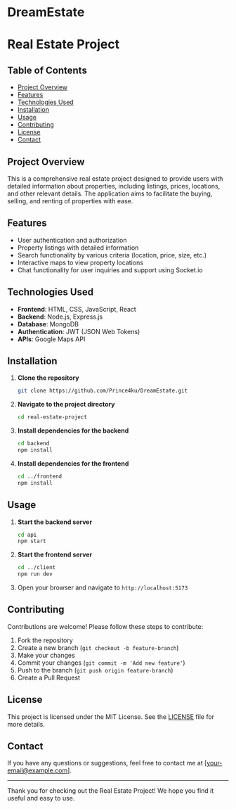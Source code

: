 # DreamEstate
# Real Estate Project

## Table of Contents
- [Project Overview](#project-overview)
- [Features](#features)
- [Technologies Used](#technologies-used)
- [Installation](#installation)
- [Usage](#usage)
- [Contributing](#contributing)
- [License](#license)
- [Contact](#contact)

## Project Overview
This is a comprehensive real estate project designed to provide users with detailed information about properties, including listings, prices, locations, and other relevant details. The application aims to facilitate the buying, selling, and renting of properties with ease.

## Features
- User authentication and authorization
- Property listings with detailed information
- Search functionality by various criteria (location, price, size, etc.)
- Interactive maps to view property locations
- Chat functionality for user inquiries and support using Socket.io


## Technologies Used
- **Frontend**: HTML, CSS, JavaScript, React
- **Backend**: Node.js, Express.js
- **Database**: MongoDB
- **Authentication**: JWT (JSON Web Tokens)
- **APIs**: Google Maps API

## Installation
1. **Clone the repository**
    ```bash
    git clone https://github.com/Prince4ku/DreamEstate.git
    ```
2. **Navigate to the project directory**
    ```bash
    cd real-estate-project
    ```
3. **Install dependencies for the backend**
    ```bash
    cd backend
    npm install
    ```
4. **Install dependencies for the frontend**
    ```bash
    cd ../frontend
    npm install
    ```

## Usage
1. **Start the backend server**
    ```bash
    cd api
    npm start
    ```
2. **Start the frontend server**
    ```bash
    cd ../client
    npm run dev
    ```
3. Open your browser and navigate to `http://localhost:5173`

## Contributing
Contributions are welcome! Please follow these steps to contribute:
1. Fork the repository
2. Create a new branch (`git checkout -b feature-branch`)
3. Make your changes
4. Commit your changes (`git commit -m 'Add new feature'`)
5. Push to the branch (`git push origin feature-branch`)
6. Create a Pull Request

## License
This project is licensed under the MIT License. See the [LICENSE](LICENSE) file for more details.

## Contact
If you have any questions or suggestions, feel free to contact me at [your-email@example.com].

---

Thank you for checking out the Real Estate Project! We hope you find it useful and easy to use.
